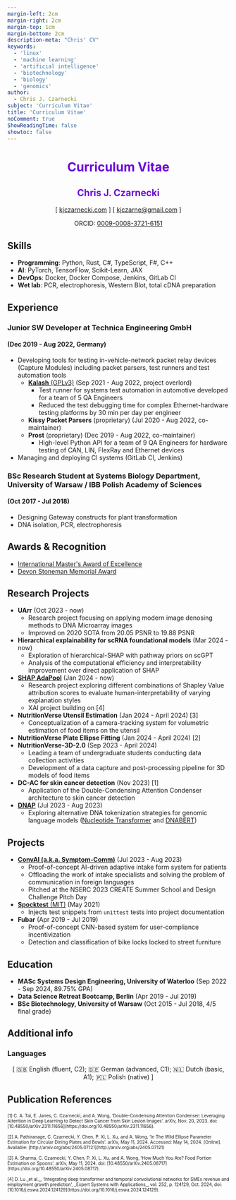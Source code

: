```yaml
---
margin-left: 2cm
margin-right: 2cm
margin-top: 1cm
margin-bottom: 2cm
description-meta: "Chris' CV"
keywords:
  - 'linux'
  - 'machine learning'
  - 'artificial intelligence'
  - 'biotechnology'
  - 'biology'
  - 'genomics'
author:
  - Chris J. Czarnecki
subject: 'Curriculum Vitae'
title: 'Curriculum Vitae'
noComment: true
ShowReadingTime: false
showtoc: false
---
```


<h1 style="color:#6b04d9;text-align:center"> Curriculum Vitae </h1>

<h2 id="chris-j.-czarnecki" style="color:#6b04d9;text-align:center">Chris J. Czarnecki</h2>
<p style="text-align:center">[ <a href="https://kjczarnecki.com/">kjczarnecki.com</a> ] [
<a href="mailto:kjczarne@gmail.com">kjczarne@gmail.com</a> ]</p>
<p style="text-align:center">ORCID: <a href="https://orcid.org/0009-0008-3721-6151">0009-0008-3721-6151</a></p>

## Skills

- **Programming**: Python, Rust, C\#, TypeScript, F\#, C++
- **AI**: PyTorch, TensorFlow, Scikit-Learn, JAX
- **DevOps**: Docker, Docker Compose, Jenkins, GitLab CI
- **Wet lab**: PCR, electrophoresis, Western Blot, total cDNA preparation

## Experience

### Junior SW Developer at Technica Engineering GmbH
#### (Dec 2019 - Aug 2022, Germany)

- Developing tools for testing in-vehicle-network packet relay devices (Capture Modules) including packet parsers, test runners and test automation tools
    - [**Kalash** (GPLv3)](https://github.com/Technica-Engineering/kalash) (Sep 2021 - Aug 2022, project overlord)
        - Test runner for systems test automation in automotive developed for a team of 5 QA Engineers
        - Reduced the test debugging time for complex Ethernet-hardware testing platforms by 30 min per day per engineer
    - **Kissy Packet Parsers** (proprietary) (Jul 2020 - Aug 2022, co-maintainer)
    - **Prost** (proprietary) (Dec 2019 - Aug 2022, co-maintainer)
        - High-level Python API for a team of 9 QA Engineers for hardware testing of CAN, LIN, FlexRay and Ethernet devices
- Managing and deploying CI systems (GitLab CI, Jenkins)

<div class="pagebreak"> </div>

### BSc Research Student at Systems Biology Department, University of Warsaw / IBB Polish Academy of Sciences
#### (Oct 2017 - Jul 2018)

- Designing Gateway constructs for plant transformation
- DNA isolation, PCR, electrophoresis

## Awards & Recognition

- [International Master's Award of Excellence](https://uwaterloo.ca/graduate-studies-postdoctoral-affairs/awards/international-masters-award-excellence-imae)
- [Devon Stoneman Memorial Award](https://uwaterloo.ca/graduate-studies-postdoctoral-affairs/awards/devon-stoneman-memorial-award)

## Research Projects

- **UArr** (Oct 2023 - now)
    - Research project focusing on applying modern image denosing methods to DNA Microarray images
    - Improved on 2020 SOTA from $20.05$ PSNR to $19.88$ PSNR
- **Hierarchical explainability for scRNA foundational models** (Mar 2024 - now)
    - Exploration of hierarchical-SHAP with pathway priors on scGPT
    - Analysis of the computational efficiency and interpretability improvement over direct application of SHAP
- [**SHAP AdaPool**](https://github.com/kjczarne/shap_adapool) (Jan 2024 - now)
    - Research project exploring different combinations of Shapley Value attribution scores to evaluate human-interpretability of varying explanation styles
    - XAI project building on \[4\]
- **NutritionVerse Utensil Estimation** (Jan 2024 - April 2024) \[3\]
    - Conceptualization of a camera-tracking system for volumetric estimation of food items on the utensil
- **NutritionVerse Plate Ellipse Fitting** (Jan 2024 - April 2024) \[2\]
- **NutritionVerse-3D-2.0** (Sep 2023 - April 2024)
    - Leading a team of undergraduate students conducting data collection activities
    - Development of a data capture and post-processing pipeline for 3D models of food items
- **DC-AC for skin cancer detection** (Nov 2023) \[1\]
    - Application of the Double-Condensing Attention Condenser architecture to skin cancer detection
- [**DNAP**](https://github.com/kjczarne/dnap) (Jul 2023 - Aug 2023)
    - Exploring alternative DNA tokenization strategies for genomic language models ([Nucleotide Transformer](https://github.com/instadeepai/nucleotide-transformer) and [DNABERT](https://github.com/jerryji1993/DNABERT))

## Projects

- [**ConvAI (a.k.a. Symptom-Comm)**](https://github.com/kjczarne/symptom-comm) (Jul 2023 - Aug 2023)
    - Proof-of-concept AI-driven adaptive intake form system for patients
    - Offloading the work of intake specialists and solving the problem of communication in foreign languages
    - Pitched at the NSERC 2023 CREATE Summer School and Design Challenge Pitch Day
- [**Spocktest** (MIT)](https://github.com/kjczarne/spocktest) (May 2021)
    - Injects test snippets from `unittest` tests into project documentation
- **Fubar** (Apr 2019 - Jul 2019)
    - Proof-of-concept CNN-based system for user-compliance incentivization
    - Detection and classification of bike locks locked to street furniture

## Education

- **MASc Systems Design Engineering, University of Waterloo** (Sep 2022 - Sep 2024, 89.75\% GPA)
- **Data Science Retreat Bootcamp, Berlin** (Apr 2019 - Jul 2019)
- **BSc Biotechnology, University of Warsaw** (Oct 2015 - Jul 2018, 4/5 final grade)

## Additional info

### Languages

<p style="text-align:center">[ 🇬🇧 English (fluent, C2); 🇩🇪 German (advanced, C1); 🇳🇱 Dutch (basic, A1); 🇵🇱 Polish (native) ] </p>

## Publication References

<p style="font-size: x-small">
[1] C. A. Tai, E. Janes, C. Czarnecki, and A. Wong, ‘Double-Condensing Attention Condenser: Leveraging Attention in Deep Learning to Detect Skin Cancer from Skin Lesion Images’. arXiv, Nov. 20, 2023. doi: [10.48550/arXiv.2311.11656](https://doi.org/10.48550/arXiv.2311.11656).
<br/>
<br/>
[2] A. Pathiranage, C. Czarnecki, Y. Chen, P. Xi, L. Xu, and A. Wong, ‘In The Wild Ellipse Parameter Estimation for Circular Dining Plates and Bowls’. arXiv, May 11, 2024. Accessed: May 14, 2024. [Online]. Available: [http://arxiv.org/abs/2405.07121](http://arxiv.org/abs/2405.07121)
<br/>
<br/>
[3] A. Sharma, C. Czarnecki, Y. Chen, P. Xi, L. Xu, and A. Wong, ‘How Much You Ate? Food Portion Estimation on Spoons’. arXiv, May 11, 2024. doi: [10.48550/arXiv.2405.08717](https://doi.org/10.48550/arXiv.2405.08717).
<br/>
<br/>
[4] D. Lu _et al._, ‘Integrating deep transformer and temporal convolutional networks for SMEs revenue and employment growth prediction’, _Expert Systems with Applications_, vol. 252, p. 124129, Oct. 2024, doi: [10.1016/j.eswa.2024.124129](https://doi.org/10.1016/j.eswa.2024.124129).
</p>
